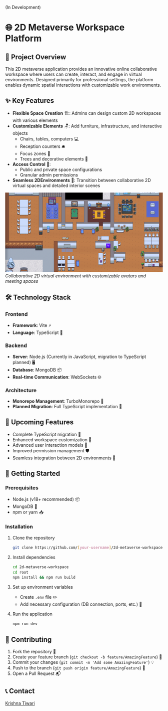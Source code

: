 (In Development)

# 🌐 2D Metaverse Workspace Platform

## 🚀 Project Overview

This 2D metaverse application provides an innovative online collaborative workspace where users can create, interact, and engage in virtual environments. Designed primarily for professional settings, the platform enables dynamic spatial interactions with customizable work environments.

## ✨ Key Features

- **Flexible Space Creation** 🏗️: Admins can design custom 2D workspaces with various elements
- **Customizable Elements** 🪑: Add furniture, infrastructure, and interactive objects
  - Chairs, tables, computers 💻
  - Reception counters 🛎️
  - Focus zones 🧘
  - Trees and decorative elements 🌳
- **Access Control** 🔐:
  - Public and private space configurations
  - Granular admin permissions
- **Seamless 2DEnvironments** 🎨: Transition between collaborative 2D virtual spaces and detailed interior scenes

![Collaborative 2D Virtual Environment](/assets/1645616741443.png)
_Collaborative 2D virtual environment with customizable avatars and meeting spaces_

## 🛠 Technology Stack

### Frontend

- **Framework**: Vite ⚡
- **Language**: TypeScript 📘

### Backend

- **Server**: Node.js (Currently in JavaScript, migration to TypeScript planned) 🖥️
- **Database**: MongoDB 📦
- **Real-time Communication**: WebSockets 🌐

### Architecture

- **Monorepo Management**: TurboMonorepo 🚉
- **Planned Migration**: Full TypeScript implementation 🔄

## 🌟 Upcoming Features

- Complete TypeScript migration 🔷
- Enhanced workspace customization 🎨
- Advanced user interaction models 🤝
- Improved permission management 🛡️
- Seamless integration between 2D environments 🔗

## 🚀 Getting Started

### Prerequisites

- Node.js (v18+ recommended) 📦
- MongoDB 💾
- npm or yarn 📥

### Installation

1. Clone the repository

   ```bash
   git clone https://github.com/[your-username]/2d-metaverse-workspace.
   ```

2. Install dependencies

   ```bash
   cd 2d-metaverse-workspace
   cd root
   npm install && npm run build
   ```

3. Set up environment variables

   - Create `.env` file ✏️
   - Add necessary configuration (DB connection, ports, etc.) 🔧

4. Run the application
   ```bash
   npm run dev
   ```

## 🤝 Contributing

1. Fork the repository 🍴
2. Create your feature branch (`git checkout -b feature/AmazingFeature`) 🌿
3. Commit your changes (`git commit -m 'Add some AmazingFeature'`) 💡
4. Push to the branch (`git push origin feature/AmazingFeature`) 🚢
5. Open a Pull Request 📬

## 📞 Contact

[Krishna Tiwari](https://www.linkedin.com/in/krsna-tiwari/)
